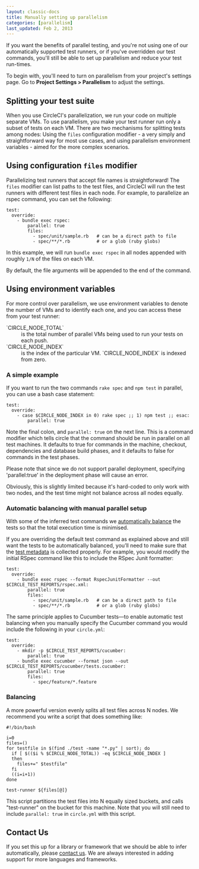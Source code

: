 ```yaml
---
layout: classic-docs
title: Manually setting up parallelism
categories: [parallelism]
last_updated: Feb 2, 2013
---
```


If you want the benefits of parallel testing, and you're not
using one of our automatically supported test runners, or if
you've overridden our test commands, you'll still be able to set up parallelism and reduce your test run-times.

To begin with, you'll need to turn on parallelism from your project's settings page.
Go to **Project Settings > Parallelism** to adjust the settings.

<h2 id="files-splitting">Splitting your test suite</h2>

When you use CircleCI's parallelization, we run your code on multiple separate VMs.
To use parallelism, you make your test runner run only a subset of tests on each VM.
There are two mechanisms for splitting tests among nodes:  Using the `files`
configuration modifier - a very simply and straightforward way for most use cases, and
using parallelism environment variables - aimed for the more complex scenarios.

## Using configuration `files` modifier

Parallelizing test runners that accept file names is straightforward!  The `files` modifier
can list paths to the test files, and CircleCI will run the test runners with different test files in each node.
For example, to parallelize an rspec command, you can set the following:

```
test:
  override:
    - bundle exec rspec:
        parallel: true
        files:
          - spec/unit/sample.rb   # can be a direct path to file
          - spec/**/*.rb          # or a glob (ruby globs)
```

In this example, we will run `bundle exec rspec` in all nodes appended with
roughly `1/N` of the files on each VM.

By default, the file arguments will be appended to the end of the command.

<h2 id="env-splitting">Using environment variables</h2>

For more control over parallelism, we use environment variables to denote the number of VMs and to identify each one, and you can access these from your test runner:

<dl>
  <dt>
    `CIRCLE_NODE_TOTAL`
  </dt>
  <dd>
    is the total number of parallel VMs being used to run your tests on each push.
  </dd>
  <dt>
    `CIRCLE_NODE_INDEX`
  </dt>
  <dd>
    is the index of the particular VM.
    `CIRCLE_NODE_INDEX`
    is indexed from zero.
  </dd>
</dl>

<h3 id="simple-example">A simple example</h3>

If you want to run the two commands
`rake spec`
and
`npm test`
in parallel, you can use a bash case statement:

```
test:
  override:
    - case $CIRCLE_NODE_INDEX in 0) rake spec ;; 1) npm test ;; esac:
        parallel: true
```

Note the final colon, and
`parallel: true`
on the next line.
This is a command modifier which tells circle that the command should be run in parallel on all test machines. It defaults to true for commands in the machine, checkout, dependencies and database build phases, and it defaults to false for commands in the test phases.

Please note that since we do not support parallel deployment, specifying 'parallel:true' in the deployment phase will cause an error.

Obviously, this is slightly limited because it's hard-coded to
only work with two nodes, and the test time might not balance
across all nodes equally.

<h3 id="auto-balancing">Automatic balancing with manual parallel setup</h3>

With some of the inferred test commands we [automatically
balance](http://blog.circleci.com/announcing-automatic-test-balancing/)
the tests so that the total execution time is minimised.

If you are overriding the default test command as explained above and
still want the tests to be automatically balanced, you’ll need to make
sure that the [test metadata](https://circleci.com/docs/test-metadata)
is collected properly. For example, you would modify the initial RSpec
command like this to include the RSpec Junit formatter:

```
test:
  override:
    - bundle exec rspec --format RspecJunitFormatter --out $CIRCLE_TEST_REPORTS/rspec.xml:
        parallel: true
        files:
          - spec/unit/sample.rb   # can be a direct path to file
          - spec/**/*.rb          # or a glob (ruby globs)
```

The same principle applies to Cucumber tests—to enable automatic test
balancing when you manually specify the Cucumber command you would
include the following in your `circle.yml`:

```
test:
  override:
    - mkdir -p $CIRCLE_TEST_REPORTS/cucumber:
        parallel: true
    - bundle exec cucumber --format json --out $CIRCLE_TEST_REPORTS/cucumber/tests.cucumber:
        parallel: true
        files:
          - spec/feature/*.feature
```

<h3 id="manual-balancing">Balancing</h3>

A more powerful version evenly splits all test files across N nodes. We recommend you write a script that does something like:

```
#!/bin/bash

i=0
files=()
for testfile in $(find ./test -name "*.py" | sort); do
  if [ $(($i % $CIRCLE_NODE_TOTAL)) -eq $CIRCLE_NODE_INDEX ]
  then
    files+=" $testfile"
  fi
  ((i=i+1))
done

test-runner ${files[@]}
```

This script partitions the test files into N equally sized buckets, and calls "test-runner" on the bucket for this machine. Note that you will still need to include `parallel: true` in `circle.yml` with this script.

## Contact Us

If you set this up for a library or framework that we should be
able to infer automatically, please
[contact us](mailto:sayhi@circleci.com).
We are always interested in adding support for more languages and frameworks.
